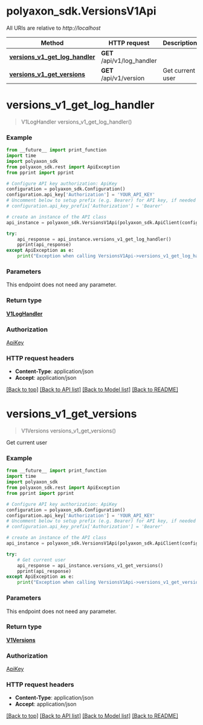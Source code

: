 # polyaxon_sdk.VersionsV1Api

All URIs are relative to *http://localhost*

Method | HTTP request | Description
------------- | ------------- | -------------
[**versions_v1_get_log_handler**](VersionsV1Api.md#versions_v1_get_log_handler) | **GET** /api/v1/log_handler | 
[**versions_v1_get_versions**](VersionsV1Api.md#versions_v1_get_versions) | **GET** /api/v1/version | Get current user


# **versions_v1_get_log_handler**
> V1LogHandler versions_v1_get_log_handler()



### Example
```python
from __future__ import print_function
import time
import polyaxon_sdk
from polyaxon_sdk.rest import ApiException
from pprint import pprint

# Configure API key authorization: ApiKey
configuration = polyaxon_sdk.Configuration()
configuration.api_key['Authorization'] = 'YOUR_API_KEY'
# Uncomment below to setup prefix (e.g. Bearer) for API key, if needed
# configuration.api_key_prefix['Authorization'] = 'Bearer'

# create an instance of the API class
api_instance = polyaxon_sdk.VersionsV1Api(polyaxon_sdk.ApiClient(configuration))

try:
    api_response = api_instance.versions_v1_get_log_handler()
    pprint(api_response)
except ApiException as e:
    print("Exception when calling VersionsV1Api->versions_v1_get_log_handler: %s\n" % e)
```

### Parameters
This endpoint does not need any parameter.

### Return type

[**V1LogHandler**](V1LogHandler.md)

### Authorization

[ApiKey](../README.md#ApiKey)

### HTTP request headers

 - **Content-Type**: application/json
 - **Accept**: application/json

[[Back to top]](#) [[Back to API list]](../README.md#documentation-for-api-endpoints) [[Back to Model list]](../README.md#documentation-for-models) [[Back to README]](../README.md)

# **versions_v1_get_versions**
> V1Versions versions_v1_get_versions()

Get current user

### Example
```python
from __future__ import print_function
import time
import polyaxon_sdk
from polyaxon_sdk.rest import ApiException
from pprint import pprint

# Configure API key authorization: ApiKey
configuration = polyaxon_sdk.Configuration()
configuration.api_key['Authorization'] = 'YOUR_API_KEY'
# Uncomment below to setup prefix (e.g. Bearer) for API key, if needed
# configuration.api_key_prefix['Authorization'] = 'Bearer'

# create an instance of the API class
api_instance = polyaxon_sdk.VersionsV1Api(polyaxon_sdk.ApiClient(configuration))

try:
    # Get current user
    api_response = api_instance.versions_v1_get_versions()
    pprint(api_response)
except ApiException as e:
    print("Exception when calling VersionsV1Api->versions_v1_get_versions: %s\n" % e)
```

### Parameters
This endpoint does not need any parameter.

### Return type

[**V1Versions**](V1Versions.md)

### Authorization

[ApiKey](../README.md#ApiKey)

### HTTP request headers

 - **Content-Type**: application/json
 - **Accept**: application/json

[[Back to top]](#) [[Back to API list]](../README.md#documentation-for-api-endpoints) [[Back to Model list]](../README.md#documentation-for-models) [[Back to README]](../README.md)


